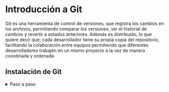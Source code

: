 # Introducción a Git
Git es una herramienta de control de versiones, que registra los cambios en los archivos, permitiendo comparar los versiones, ver el historial de cambios y revertir a estados anteriores. Además es distribuido, lo que quiere decir que; cada desarrollador tiene su propia copia del repositorio, facilitando la colaboración entre equipos permitiendo que diferentes desarrolladores trabajen en un mismo proyecto a la vez de manera coordinada y ordenada

## Instalación de Git
<details>
<Summary> Paso a paso </Summary>

La descarga se debe realizar desde la página oficial de [Git](https://git-scm.com/downloads) y elige la versión dependiendo de tu sistema operativo </br>
Luego de descargar, ejecuta el archivo y comenzamos con la instalación </br>

1. Como primer paso debemos leer y aceptar la licencia 
<div align="center">
  <img src="assets/images/introduccion/1-int.jpg" alt="Captura" width="75%"/>
</div>

2. Elegimos el directorio en el que será instalado (recomendado dejar el valor predetermminado)
<div align="center">
  <img src="assets/images/introduccion/2-int.jpg" alt="Captura" width="75%"/>
</div>

3. Instalación de componentes (recomendado dejar el valor predetermminado)
<div align="center">
  <img src="assets/images/introduccion/3-int.jpg" alt="Captura" width="75%"/>
</div>

4. Elegit el editor de texto para Git (recomendado dejar el valor predetermminado)
<div align="center">
  <img src="assets/images/introduccion/4-int.jpg" alt="Captura" width="75%"/>
</div>

5. Selecciona el nombre de la rama inicial (por defecto es ‘master’, pero puedes cambiarlo a ‘main’ al crear un nuevo repositorio)
<div align="center">
  <img src="assets/images/introduccion/5-int.jpg" alt="Captura" width="75%"/>
</div>

6. Ajustar el entorno de ejecución de Git (recomendado dejar el valor predetermminado, permitiendo ejecutar Git desde otras terminales de comando)
<div align="center">
  <img src="assets/images/introduccion/6-int.jpg" alt="Captura" width="75%"/>
</div>

7. Elegir la Shell que usará Git (recomendado dejar el valor predetermminado)
<div align="center">
  <img src="assets/images/introduccion/7-int.jpg" alt="Captura" width="75%"/>
</div>

8. Elección del backend de transporte HTTPS (recomendado dejar el valor predetermminado)
<div align="center">
  <img src="assets/images/introduccion/8-int.jpg" alt="Captura" width="75%"/>
</div>

9. Cada sistema operativo tiene una manera diferente de representar los finales de linea (CRLF y LF), se recomienda dejar marcada la opción por defecto para asegurar que no haya errores por diferencias de formatos entre sistemas operativos
<div align="center">
  <img src="assets/images/introduccion/9-int.jpg" alt="Captura" width="75%"/>
</div>

10. Elegir el emulador de terminal para Git Bash(recomendado dejar el valor predetermminado)
<div align="center">
  <img src="assets/images/introduccion/10-int.jpg" alt="Captura" width="75%"/>
</div>

11. Elegir el comportamiento de Git cuando se realice un 'pull' (recomendado dejar el valor predetermminado)
<div align="center">
  <img src="assets/images/introduccion/11-int.jpg" alt="Captura" width="75%"/>
</div>

12. Elegir el manejador de credenciales (recomendado dejar el valor predetermminado)
<div align="center">
  <img src="assets/images/introduccion/12-int.jpg" alt="Captura" width="75%"/>
</div>

13. Configuraciones extra (recomendado dejar el valor predetermminado)
<div align="center">
  <img src="assets/images/introduccion/13-int.jpg" alt="Captura" width="75%"/>
</div>

14. Configurar opciones experimentales (No marques ninguna casilla a menos que sepas exactamente qué hacen y por qué las necesitas)
<div align="center">
  <img src="assets/images/introduccion/14-int.jpg" alt="Captura" width="75%"/>
</div>

15. Continuando se instalará Git con las opciones elegidas
<div align="center">
  <img src="assets/images/introduccion/15-int.jpg" alt="Captura" width="75%"/>
</div>

16. Terminada la instalación se mostrará un panel indicando que la instalación ha sido completada correctamente
<div align="center">
  <img src="assets/images/introduccion/16-int.jpg" alt="Captura" width="75%"/>
</div>

17. Por último se debe corroborar la instalación abriendo una nueva terminal (CMD o PowerShell en el caso de Windows) y ejecutando el comando `git --version` , mostrando la versión de Git que se instaló
<div align="center">
  <img src="assets/images/introduccion/17-int.jpg" alt="Captura" width="75%"/>
</div>
</details>
